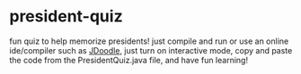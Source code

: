 # president-quiz

fun quiz to help memorize presidents! just compile and run or use an online ide/compiler such as [JDoodle](https://www.jdoodle.com/online-java-compiler/), just turn on interactive mode, copy and paste the code from the PresidentQuiz.java file, and have fun learning!

